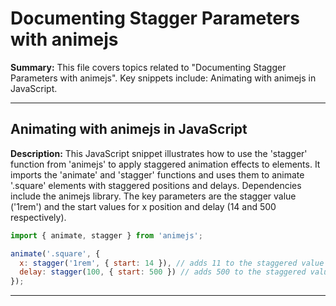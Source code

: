 # Documenting Stagger Parameters with animejs

**Summary:** This file covers topics related to "Documenting Stagger Parameters with animejs". Key snippets include: Animating with animejs in JavaScript.

---

## Animating with animejs in JavaScript

**Description:** This JavaScript snippet illustrates how to use the 'stagger' function from 'animejs' to apply staggered animation effects to elements. It imports the 'animate' and 'stagger' functions and uses them to animate '.square' elements with staggered positions and delays. Dependencies include the animejs library. The key parameters are the stagger value ('1rem') and the start values for x position and delay (14 and 500 respectively).

```JavaScript
import { animate, stagger } from 'animejs';

animate('.square', {
  x: stagger('1rem', { start: 14 }), // adds 11 to the staggered value
  delay: stagger(100, { start: 500 }) // adds 500 to the staggered value
});
```

---